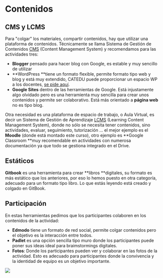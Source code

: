 # Contenidos

## CMS y LCMS

Para "colgar" los materiales, compartir contenidos, hay que utilizar una plataforma de contenidos. Técnicamente se llama Sistema de Gestión de Contenidos [CMS](https://es.wikipedia.org/wiki/Sistema_de_gesti%C3%B3n_de_contenidos) (Content Management System) y recomendamos para las actividades tres:

- **Blogger** pensado para hacer blog con Google, es estable y muy sencillo de utilizar
- **WordPress **tiene un formato flexible, permite formato tipo web y blog y está muy extendido, CATEDU puede proporcionar un espacio WP a los docentes, [se pide aquí](http://soporte.catedu.es/).
- **Google Sites** dentro de las herramientas de Google. Está injustamente algo olvidado pero es una herramienta muy sencilla para crear unos contenidos y permite ser colaborativo. Está más orientado a **página web** no es tipo blog.

Otra necesidad es una plataforma de espacio de trabajo, o Aula Virtual, es decir un Sistema de Gestión de Aprendizaje [LCMS](https://es.wikipedia.org/wiki/Sistema_de_gesti%C3%B3n_de_aprendizaje) (Learning Content Management System), donde no sólo se necesita tener contenidos, sino actividades, evaluar, seguimiento, tutorización ... el mejor ejemplo es el **Moodle** (donde está montado este curso), otro ejemplo es **Google Classroom **muy recomendable en actividades con numerosa documentación ya que todo se gestiona integrado en el Drive.

## Estáticos

**Gitbook** es una herramienta para crear **libros **digitales, su formato es más estático que los anteriores, por eso lo hemos puesto en otra categoría, adecuado para un formato tipo libro. Lo que estás leyendo está creado y colgado en GitBook.

## Participación

En estas herramientas pedimos que los participantes colaboren en los contenidos de la actividad:

- **Edmodo** tiene un formato de red social, permite colgar contenidos pero el objetivo es la interacción entre todos.
- **Padlet** es una opción sencilla tipo muro donde los participantes puede poner sus ideas ideal para braimstormings digitales.
- **Fotos**: Donde los participantes pueden ver y colaborar en las fotos de la actividad. Esto es adecuado para participantes donde la convivencia y la identidad de equipo es un objetivo importante.

![](https://docs.google.com/drawings/d/1Us8p-eRwfk5Yrz6xIIHn1PiLCS2u5aRuwJvXhHluLSQ/pub?w=1102&amp;h=794)